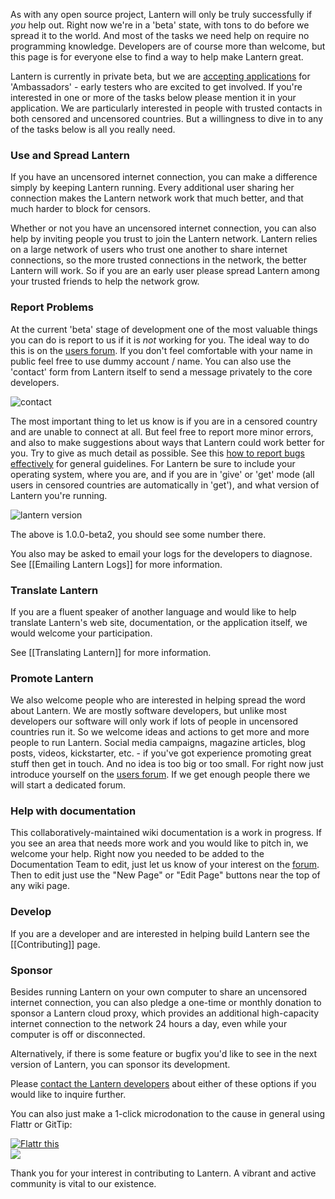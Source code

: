 As with any open source project, Lantern will only be truly successfully if _you_ help out. 
Right now we're in a 'beta' state, with tons to do before we spread it to the world. 
And most of the tasks we need help on require no programming knowledge. Developers
are of course more than welcome, but this page is for everyone else to find a way to
help make Lantern great.

Lantern is currently in private beta, but we are [accepting applications](https://docs.google.com/forms/d/11LiZoCMptcc_lj4b01It9n64gngaDPU53_ge3mhiaIM/viewform)
 for 'Ambassadors' - early testers who are excited to get involved. If you're interested in 
one or more of the tasks below please mention it in your application. We
are particularly interested in people with trusted contacts in both censored and uncensored
countries. But a willingness to dive in to any of the tasks below is all you really need.

### <a name="use-lantern"></a>Use and Spread Lantern

If you have an uncensored internet connection, you can make a difference simply
by keeping Lantern running. Every additional user sharing her connection makes 
the Lantern network work that much better, and that much harder to block for censors.

Whether or not you have an uncensored internet connection, you can also help
by inviting people you trust to join the Lantern network. Lantern relies on
a large network of users who trust one another to share internet connections,
so the more trusted connections in the network, the better Lantern will work. So if
you are an early user please spread Lantern among your trusted friends to help
the network grow.


### Report Problems

At the current 'beta' stage of development one of the most valuable things you can do is 
report to us if it is _not_ working for you. The ideal way to do this is on 
the [users forum](https://groups.google.com/group/lantern-users-en). If you 
don't feel comfortable with your name in public feel free to use dummy 
account / name. You can also use the 'contact' form from Lantern itself
to send a message privately to the core developers.

![contact](https://www.evernote.com/shard/s209/sh/b0ebafae-f50e-41e7-b003-11299102d348/feefe49505573ab528410b708e48b0e1/deep/0/Lantern%20and%20Welcome%20to%20Mail.png)

The most important thing to let us know is if you are in a censored country and are
unable to connect at all. But feel free to report more minor errors, and also 
to make suggestions about ways that Lantern could work better for you. Try to
give as much detail as possible. See this [how to report bugs 
effectively](http://www.chiark.greenend.org.uk/~sgtatham/bugs.html) for general 
guidelines. For Lantern be sure to include your operating system, where you are, and
if you are in 'give' or 'get' mode (all users in censored countries are automatically
in 'get'), and what version of Lantern you're running.

![lantern version](https://www.evernote.com/shard/s209/sh/dca46162-f8f4-4e19-9719-f83405a35305/0167dda5f704e71697bbe7124a8a1b79/deep/0/Lantern%20and%20Create%20New%20Page%20%C2%B7%20getlantern/lantern%20Wiki.png)

The above is 1.0.0-beta2, you should see some number there.

You also may be asked to email your logs for the developers to diagnose. See
[[Emailing Lantern Logs]] for more information.


### <a name="other-languages"></a> Translate Lantern

If you are a fluent speaker of another language and would like to help
translate Lantern's web site, documentation, or the application itself, we
would welcome your participation.

See [[Translating Lantern]] for more information.

### Promote Lantern

We also welcome people who are interested in helping spread the word about Lantern. We
are mostly software developers, but unlike most developers our software will only work
if lots of people in uncensored countries run it. So we welcome ideas and actions to 
get more and more people to run Lantern. Social media campaigns, magazine articles, blog
posts, videos, kickstarter, etc. - if you've got experience promoting great stuff then get in touch.
And no idea is too big or too small. For right now just introduce yourself on the [users 
forum](https://groups.google.com/group/lantern-users-en). If we get enough people there 
we will start a dedicated forum.

### <a name="documentation"></a> Help with documentation

This collaboratively-maintained wiki documentation is a work in progress. If
you see an area that needs more work and you would like to pitch in, we welcome
your help. Right now you needed to be added to the Documentation Team to edit, 
just let us know of your interest on the [forum](https://groups.google.com/forum/#!forum/lantern-users-en). 
Then to edit just use the "New Page" or "Edit Page" buttons near the top of any
wiki page.

### <a name="development"></a> Develop 

If you are a developer and are interested in helping build Lantern see the [[Contributing]] page.

### <a name="sponsoring"></a> Sponsor

Besides running Lantern on your own computer to share an uncensored internet
connection, you can also pledge a one-time or monthly donation to sponsor a Lantern cloud proxy,
which provides an additional high-capacity internet connection to the network
24 hours a day, even while your computer is off or disconnected.

Alternatively, if there is some feature or bugfix you'd like to see in the next
version of Lantern, you can sponsor its development.

Please <a
href="mailto:sponsoring@getlantern.org">contact the Lantern developers</a>
about either of these options if you would like to inquire further.

You can also just make a 1-click microdonation to the cause in general using
Flattr or GitTip:

<a href="http://flattr.com/thing/854882/Team-Lantern-on-GitHub" target="_blank">
<img src="http://api.flattr.com/button/flattr-badge-large.png" alt="Flattr this" title="Flattr this" border="0" /></a><br/>
<a href="https://www.gittip.com/teamlantern/" target="_blank"><img src="http://i.imgur.com/TK0Sn.jpg" /></a>

Thank you for your interest in contributing to Lantern. A vibrant and active
community is vital to our existence.